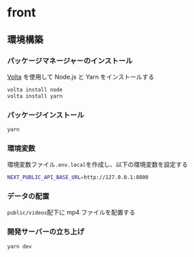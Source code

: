 # front

## 環境構築

### パッケージマネージャーのインストール

[Volta](https://volta.sh/) を使用して Node.js と Yarn をインストールする

```bash
volta install node
volta install yarn
```

### パッケージインストール

```bash
yarn
```

### 環境変数

環境変数ファイル`.env.local`を作成し、以下の環境変数を設定する

```bash
NEXT_PUBLIC_API_BASE_URL=http://127.0.0.1:8000
```

### データの配置

`public/videos`配下に mp4 ファイルを配置する

### 開発サーバーの立ち上げ

```bash
yarn dev
```
